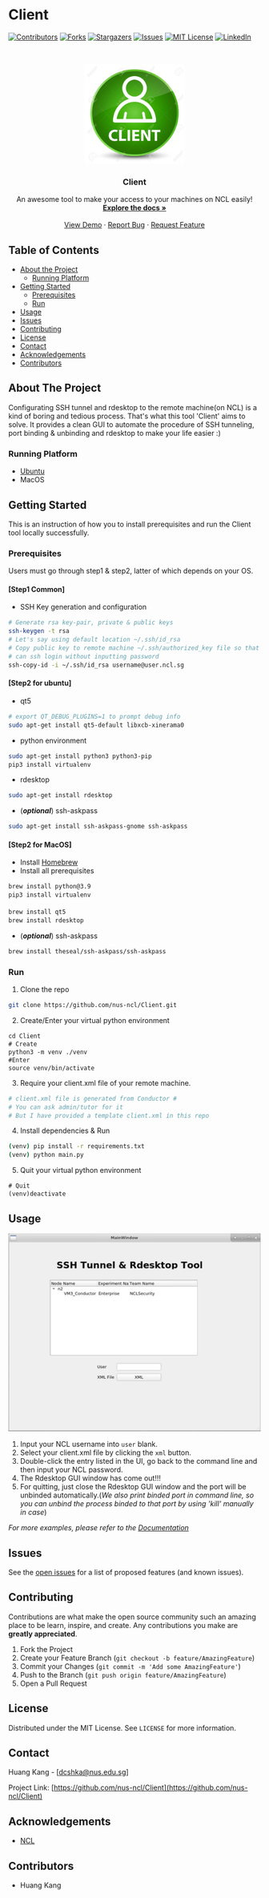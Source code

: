 # Client
[![Contributors][contributors-shield]][contributors-url]
[![Forks][forks-shield]][forks-url]
[![Stargazers][stars-shield]][stars-url]
[![Issues][issues-shield]][issues-url]
[![MIT License][license-shield]][license-url]
[![LinkedIn][linkedin-shield]][linkedin-url]



<!-- PROJECT LOGO -->
<br />
<p align="center">
  <a href="https://github.com/nus-ncl/Client">
    <img src="images/logo.jpg" alt="Logo" width="200" height="200">
  </a>

  <h3 align="center">Client</h3>

  <p align="center">
    An awesome tool to make your access to your machines on NCL easily!
    <br />
    <a href="https://github.com/nus-ncl/Client"><strong>Explore the docs »</strong></a>
    <br />
    <br />
    <a href="https://github.com/nus-ncl/Client">View Demo</a>
    ·
    <a href="https://github.com/nus-ncl/Client/issues">Report Bug</a>
    ·
    <a href="https://github.com/nus-ncl/Client/issues">Request Feature</a>
  </p>
</p>



<!-- TABLE OF CONTENTS -->
## Table of Contents

* [About the Project](#about-the-project)
  * [Running Platform](#Running-Platform)
* [Getting Started](#getting-started)
  * [Prerequisites](#prerequisites)
  * [Run](#Run)
* [Usage](#usage)
* [Issues](#Issues)
* [Contributing](#contributing)
* [License](#license)
* [Contact](#contact)
* [Acknowledgements](#acknowledgements)
* [Contributors](#Contributors)



<!-- ABOUT THE PROJECT -->
## About The Project

Configurating SSH tunnel and rdesktop to the remote machine(on NCL) is a kind of boring and tedious process. That's what this tool 'Client' aims to solve.
It provides a clean GUI to automate the procedure of SSH tunneling, port binding & unbinding and rdesktop to make your life easier :)


### Running Platform
* [Ubuntu](https://ubuntu.com/)
* MacOS



<!-- GETTING STARTED -->
## Getting Started

This is an instruction of how you to install prerequisites and run the Client tool locally successfully.

### Prerequisites
Users must go through step1 & step2, latter of which depends on your OS.
#### [Step1 Common]


* SSH Key generation and configuration
```sh
# Generate rsa key-pair, private & public keys
ssh-keygen -t rsa
# Let's say using default location ~/.ssh/id_rsa
# Copy public key to remote machine ~/.ssh/authorized_key file so that you 
# can ssh login without inputting password
ssh-copy-id -i ~/.ssh/id_rsa username@user.ncl.sg
```

#### [Step2 for ubuntu]
* qt5
```sh
# export QT_DEBUG_PLUGINS=1 to prompt debug info
sudo apt-get install qt5-default libxcb-xinerama0
```

* python environment
```sh
sudo apt-get install python3 python3-pip
pip3 install virtualenv 
```

* rdesktop
```sh
sudo apt-get install rdesktop
```
* (**_optional_**) ssh-askpass
```sh
sudo apt-get install ssh-askpass-gnome ssh-askpass
```
#### [Step2 for MacOS]
* Install [Homebrew](https://brew.sh/)
* Install all prerequisites
```sh
brew install python@3.9
pip3 install virtualenv
 
brew install qt5
brew install rdesktop


```
* (**_optional_**) ssh-askpass
```sh
brew install theseal/ssh-askpass/ssh-askpass
```

### Run

1. Clone the repo
```sh
git clone https://github.com/nus-ncl/Client.git
```
2. Create/Enter your virtual python environment
```shell
cd Client
# Create
python3 -m venv ./venv
#Enter 
source venv/bin/activate
```
3. Require your client.xml file of your remote machine.
```sh
# client.xml file is generated from Conductor #
# You can ask admin/tutor for it
# But I have provided a template client.xml in this repo
```
4. Install dependencies & Run
```sh
(venv) pip install -r requirements.txt
(venv) python main.py
```
5. Quit your virtual python environment
```shell
# Quit
(venv)deactivate
```

<!-- USAGE EXAMPLES -->
## Usage

[![Product Name Screen Shot][product-screenshot]](https://example.com)  

1. Input your NCL username into ``user`` blank.
2. Select your client.xml file by clicking the ``xml`` button.
3. Double-click the entry listed in the UI, go back to the command line and then input your NCL password.
4. The Rdesktop GUI window has come out!!!
5. For quitting, just close the Rdesktop GUI window and the port will be unbinded automatically.(_We also print binded port in command line, so you can unbind the process binded to that port by using 'kill' manually in case_)

_For more examples, please refer to the [Documentation](https://example.com)_



<!-- ISSUES -->
## Issues

See the [open issues](https://github.com/nus-ncl/Client/issues) for a list of proposed features (and known issues).



<!-- CONTRIBUTING -->
## Contributing

Contributions are what make the open source community such an amazing place to be learn, inspire, and create. Any contributions you make are **greatly appreciated**.

1. Fork the Project
2. Create your Feature Branch (`git checkout -b feature/AmazingFeature`)
3. Commit your Changes (`git commit -m 'Add some AmazingFeature'`)
4. Push to the Branch (`git push origin feature/AmazingFeature`)
5. Open a Pull Request



<!-- LICENSE -->
## License

Distributed under the MIT License. See `LICENSE` for more information.



<!-- CONTACT -->
## Contact

Huang Kang - [dcshka@nus.edu.sg]

Project Link: [https://github.com/nus-ncl/Client](https://github.com/nus-ncl/Client)



<!-- ACKNOWLEDGEMENTS -->
## Acknowledgements
* [NCL](https://ncl.sg/)

<!--  CONTRIBUTORS -->
## Contributors
* Huang Kang

<!-- MARKDOWN LINKS & IMAGES -->
<!-- https://www.markdownguide.org/basic-syntax/#reference-style-links -->
[contributors-shield]: https://img.shields.io/badge/contributors-1-brightgreen
[contributors-url]: https://github.com/nus-ncl/Client/graphs/contributors
[forks-shield]: https://img.shields.io/badge/forks-0-blue
[forks-url]: https://github.com/nus-ncl/Client/network/members
[stars-shield]: https://img.shields.io/badge/stars-0-orange
[stars-url]: https://github.com/nus-ncl/Client/stargazers
[issues-shield]: https://img.shields.io/badge/issues-0-red
[issues-url]: https://github.com/nus-ncl/Client/issues
[license-shield]: https://img.shields.io/badge/license-MIT-blueviolet
[license-url]: https://github.com/nus-ncl/Client/LICENSE.txt
[linkedin-shield]: https://img.shields.io/badge/-LinkedIn-black.svg?style=flat-square&logo=linkedin&colorB=555
[linkedin-url]: https://linkedin.com/
[product-screenshot]: images/client-screenshot.png

